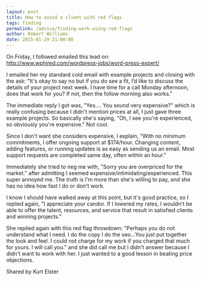 ```yaml
---
layout: post
title: How to avoid a client with red flags
tags: finding
permalink: /advice/finding-work-using-red-flags
author: Robert Williams
date: 2015-01-29 21:00:00
---
```


On Friday, I followed emailed this lead on: http://www.wphired.com/wordpress-jobs/word-press-expert/

I emailed her my standard cold email with example projects and closing with the ask: "It's okay to say no but if you do see a fit, I’d like to discuss the details of your project next week. I have time for a call Monday afternoon, does that work for you? If not, then the follow morning also works."

The immediate reply I got was, "Yes.... You sound very expensive?" which is really confusing because I didn't mention prices at all, I just gave three example projects. So basically she's saying, "Oh, I see you're experienced, so obviously you're expensive." Not cool.

Since I don't want she considers expensive, I explain, "With no minimum commitments, I offer ongoing support at $174/hour. Changing content, adding features, or running updates is as easy as sending us an email. Most support requests are completed same day, often within an hour."

Immediately she tried to neg me with, "Sorry you are overpriced for the market." after admitting I seemed expensive/intimidating/experienced. This super annoyed me. The truth is I'm more than she's willing to pay, and she has no idea how fast I do or don't work.

I know I should have walked away at this point, but it's good practice, so I replied again, "I appreciate your candor. If I lowered my rates, I wouldn't be able to offer the talent, resources, and service that result in satisfied clients and winning projects."

She replied again with this red flag throwdown: "Perhaps you do not understand what I need. I do the copy I do the seo...You just put together the look and feel. I could not charge for my work if you charged that much for yours. I will call you." and she did call me but I didn't answer because I didn't want to work with her. I just wanted to a good lesson in beating price objections.

Shared by Kurt Elster